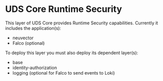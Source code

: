 # UDS Core Runtime Security

This layer of UDS Core provides Runtime Security capabilities. Currently it includes the application(s):
- neuvector
- Falco (optional)

To deploy this layer you must also deploy its dependent layer(s):
- base
- identity-authorization
- logging (optional for Falco to send events to Loki)
